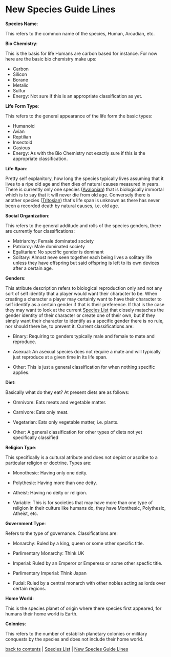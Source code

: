 # New Species Guide Lines

**Species Name**: 

This refers to the common name of the species, Human, Arcadian, etc.

**Bio Chemistry**: 

This is the basis for life Humans are carbon based for instance. For now here are the basic bio chemistry make ups:

- Carbon
- Silicon
- Borane
- Metalic
- Sulfur
- Energy: Not sure if this is an appropriate classification as yet.


**Life Form Type**:

This refers to the general appearance of the life form the basic types:

- Humanoid
- Avian
- Reptilian
- Insectoid
- Gasious
- Energy: As with the Bio Chemistry not exactly sure if this is the appropriate classification.

**Life Span**:

Pretty self explanitory, how long the species typically lives assuming that it lives to a ripe old age and then dies of natural causes measured in years. There is currently only one species ([Avalonian](https://github.com/ikeman32/NewRPG/blob/master/Species/Avalonian.md)) that is biologically immortal which is to say that it will never die from old age. Conversely there is another species ([Tritosian](https://github.com/ikeman32/NewRPG/blob/master/Species/Tritosian.md)) that's life span is unknown as there has never been a recorded death by natural causes, i.e. old age.

**Social Organization**:

This refers to the general additude and rolls of the species genders, there are currently four classifications:

- Matriarchy: Female dominated society
- Patriarcy: Male dominated society
- Egalitarian: No specific gender is dominant
- Solitary: Almost neve seen together each being lives a solitary life unless they have offspring but said offspring is left to its own devices after a certain age.

**Genders**:

This atribute description refers to biological reproduction only and not any sort of self identity that a player would want their character to be. When creating a character a player may certainly want to have their character to self identify as a certain gender if that is their preference. If that is the case they may want to look at the current [Species List](https://github.com/ikeman32/NewRPG/blob/master/Species/Species%20List.md) that closely mataches the gender identity of their character or create one of their own, but if they simply want their character to identify as a specific gender there is no rule, nor should there be, to prevent it. Current classifications are:

- Binary: Requiring to genders typically male and female to mate and reproduce.

- Asexual: An asexual species does not require a mate and will typically just reproduce at a given time in its life span.

- Other: This is just a general classification for when nothing specific applies.

**Diet**:

Basically what do they eat? At present diets are as follows:

- Omnivore: Eats meats and vegetable matter.

- Carnivore: Eats only meat.

- Vegetarian: Eats only vegetable matter, i.e. plants.

- Other: A general classification for other types of diets not yet specifically classified

**Religion Type**:

This specifically is a cultural atribute and does not depict or ascribe to a particular religion or doctrine. Types are:

- Monothesic: Having only one deity.

- Polythesic: Having more than one deity.

- Atheist: Having no deity or religion.

- Variable: This is for societies that may have more than one type of religion in their culture like humans do, they have Monthesic, Polythesic, Atheist, etc.

**Government Type**:

Refers to the type of governance. Classifications are:

- Monarchy: Ruled by a king, queen or some other specific title.

- Parlimentary Monarchy: Think UK

- Imperial: Ruled by an Emperor or Emperess or some other specfic title.

- Parlimentary Imperial: Think Japan

- Fudal: Ruled by a central monarch with other nobles acting as lords over certain regions.

**Home World**:

This is the species planet of origin where there species first appeared, for humans their home world is Earth.

**Colonies**:

This refers to the number of establish planetary colonies or military conquests by the species and does not include their home world.


[back to contents](https://github.com/ikeman32/NewRPG/blob/master/CoreRules/Contents.md) | [Species List](https://github.com/ikeman32/NewRPG/blob/master/Species/Species%20List.md) | [New Species Guide Lines](https://github.com/ikeman32/NewRPG/blob/master/Species/New%20Species%20Guide%20Lines.md)
